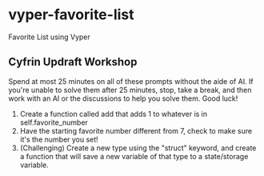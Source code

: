 # vyper-favorite-list
Favorite List using Vyper

## Cyfrin Updraft Workshop

Spend at most 25 minutes on all of these prompts without the aide of AI. If you're unable to solve them after 25 minutes, stop, take a break, and then work with an AI or the discussions to help you solve them. Good luck!

1. Create a function called add that adds 1 to whatever is in self.favorite_number
2. Have the starting favorite number different from 7, check to make sure it's the number you set!
3. (Challenging) Create a new type using the "struct" keyword, and create a function that will save a new variable of that type to a state/storage variable.
